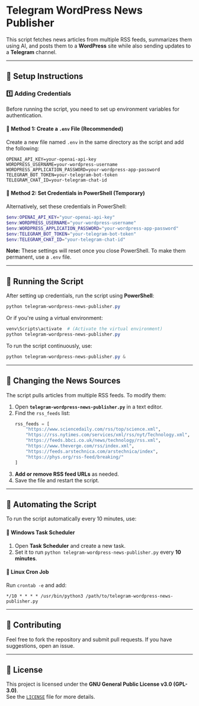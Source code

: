 # Telegram WordPress News Publisher

This script fetches news articles from multiple RSS feeds, summarizes them using AI, and posts them to a **WordPress** site while also sending updates to a **Telegram** channel.

---

## 🔹 **Setup Instructions**

### **1️⃣ Adding Credentials**
Before running the script, you need to set up environment variables for authentication.

#### **📌 Method 1: Create a `.env` File (Recommended)**
Create a new file named `.env` in the same directory as the script and add the following:

```
OPENAI_API_KEY=your-openai-api-key
WORDPRESS_USERNAME=your-wordpress-username
WORDPRESS_APPLICATION_PASSWORD=your-wordpress-app-password
TELEGRAM_BOT_TOKEN=your-telegram-bot-token
TELEGRAM_CHAT_ID=your-telegram-chat-id
```

#### **📌 Method 2: Set Credentials in PowerShell (Temporary)**
Alternatively, set these credentials in PowerShell:

```powershell
$env:OPENAI_API_KEY="your-openai-api-key"
$env:WORDPRESS_USERNAME="your-wordpress-username"
$env:WORDPRESS_APPLICATION_PASSWORD="your-wordpress-app-password"
$env:TELEGRAM_BOT_TOKEN="your-telegram-bot-token"
$env:TELEGRAM_CHAT_ID="your-telegram-chat-id"
```

**Note:** These settings will reset once you close PowerShell. To make them permanent, use a `.env` file.

---

## 🔹 **Running the Script**
After setting up credentials, run the script using **PowerShell**:

```powershell
python telegram-wordpress-news-publisher.py
```

Or if you're using a virtual environment:

```powershell
venv\Scripts\activate  # (Activate the virtual environment)
python telegram-wordpress-news-publisher.py
```

To run the script continuously, use:

```powershell
python telegram-wordpress-news-publisher.py &
```

---

## 🔹 **Changing the News Sources**
The script pulls articles from multiple RSS feeds. To modify them:

1. Open **`telegram-wordpress-news-publisher.py`** in a text editor.
2. Find the `rss_feeds` list:
   ```python
   rss_feeds = [
       "https://www.sciencedaily.com/rss/top/science.xml",
       "https://rss.nytimes.com/services/xml/rss/nyt/Technology.xml",
       "https://feeds.bbci.co.uk/news/technology/rss.xml",
       "https://www.theverge.com/rss/index.xml",
       "https://feeds.arstechnica.com/arstechnica/index",
       "https://phys.org/rss-feed/breaking/"
   ]
   ```
3. **Add or remove RSS feed URLs** as needed.
4. Save the file and restart the script.

---

## 🔹 **Automating the Script**
To run the script automatically every 10 minutes, use:

#### **📌 Windows Task Scheduler**
1. Open **Task Scheduler** and create a new task.
2. Set it to run `python telegram-wordpress-news-publisher.py` every **10 minutes**.

#### **📌 Linux Cron Job**
Run `crontab -e` and add:

```cron
*/10 * * * * /usr/bin/python3 /path/to/telegram-wordpress-news-publisher.py
```

---

## 🔹 **Contributing**
Feel free to fork the repository and submit pull requests. If you have suggestions, open an issue.

---

## 🔹 **License**
This project is licensed under the **GNU General Public License v3.0 (GPL-3.0)**.  
See the [`LICENSE`](LICENSE) file for more details.
